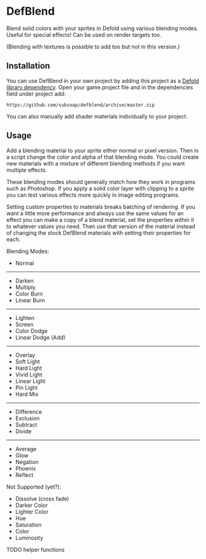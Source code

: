 # DefBlend
Blend solid colors with your sprites in Defold using various blending modes. Useful for special effects! Can be used on render targets too.

(Blending with textures is possible to add too but not in this version.)

## Installation
You can use DefBlend in your own project by adding this project as a [Defold library dependency](http://www.defold.com/manuals/libraries/). Open your game.project file and in the dependencies field under project add:

	https://github.com/subsoap/defblend/archive/master.zip

You can also manually add shader materials individually to your project.

## Usage

Add a blending material to your sprite either normal or pixel version. Then in a script change the color and alpha of that blending mode. You could create new materials with a mixture of different blending methods if you want multiple effects.
	
These blending modes should generally match how they work in programs such as Photoshop. If you apply a solid color layer with clipping to a sprite you can test various effects more quickly in image editing programs.

Setting custom properties to materials breaks batching of rendering. If you want a little more performance and always use the same values for an effect you can make a copy of a blend material, set the properties within it to whatever values you need. Then use that version of the material instead of changing the stock DefBlend materials with setting their properties for each.

Blending Modes:

* Normal
---
* Darken
* Multiply
* Color Burn
* Linear Burn
---
* Lighten
* Screen
* Color Dodge
* Linear Dodge (Add)
---
* Overlay
* Soft Light
* Hard Light
* Vivid Light
* Linear Light
* Pin Light
* Hard Mix
---
* Difference
* Exclusion
* Subtract
* Divide
---
* Average
* Glow
* Negation
* Phoenix
* Reflect

Not Supported (yet?):

* Dissolve (cross fade)
* Darker Color
* Lighter Color
* Hue
* Saturation
* Color
* Luminosity

TODO helper functions